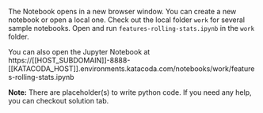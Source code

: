 The Notebook opens in a new browser window. You can create a new notebook or open a local one. Check out the local folder `work` for several sample notebooks. Open and run `features-rolling-stats.ipynb` in the `work` folder.

You can also open the Jupyter Notebook at https://[[HOST_SUBDOMAIN]]-8888-[[KATACODA_HOST]].environments.katacoda.com/notebooks/work/features-rolling-stats.ipynb

**Note:**
There are placeholder(s) to write python code. If you need any help, you can checkout solution tab.